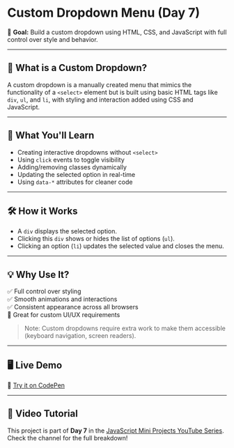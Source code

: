 # Custom Dropdown Menu (Day 7)

🎯 **Goal:** Build a custom dropdown using HTML, CSS, and JavaScript with full control over style and behavior.

---

## 📌 What is a Custom Dropdown?

A custom dropdown is a manually created menu that mimics the functionality of a `<select>` element but is built using basic HTML tags like `div`, `ul`, and `li`, with styling and interaction added using CSS and JavaScript.

---

## 🧠 What You'll Learn

- Creating interactive dropdowns without `<select>`
- Using `click` events to toggle visibility
- Adding/removing classes dynamically
- Updating the selected option in real-time
- Using `data-*` attributes for cleaner code

---

## 🛠️ How it Works

- A `div` displays the selected option.
- Clicking this `div` shows or hides the list of options (`ul`).
- Clicking an option (`li`) updates the selected value and closes the menu.

---

## 💡 Why Use It?

✅ Full control over styling  
✅ Smooth animations and interactions  
✅ Consistent appearance across all browsers  
🔸 Great for custom UI/UX requirements

> Note: Custom dropdowns require extra work to make them accessible (keyboard navigation, screen readers).

---

## 🖥️ Live Demo

🔗 [Try it on CodePen](https://codepen.io/shafi_3m/pen/yyNYmNE)

---

## 🎥 Video Tutorial

This project is part of **Day 7** in the [JavaScript Mini Projects YouTube Series](#). Check the channel for the full breakdown!
